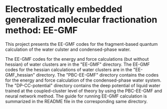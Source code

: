 # Electrostatically embedded generalized molecular fractionation method: EE-GMF

This project presents the EE-GMF codes for the fragment-based quantum calculation of the water culster
and condensed-phase water.

The EE-GMF codes for the energy and force calculations (but without hessian) of water clusters are in 
the "EE-GMF" directory. The EE-GMF codes for the hessian calculations of water clusters are in the 
"EE-GMF_hessian" directory. The "PBC-EE-GMF" directory contains the codes for the energy and force 
calculation of the condensed-phase water system. The "DP-CC-potential" directory contains the deep 
potential of liquid water trained at the coupled-cluster level of theory by using the PBC-EE-GMF and 
neural network method. The guide for running EE-GMF calculation is summarized in the README file in 
the corresponding same directory.
